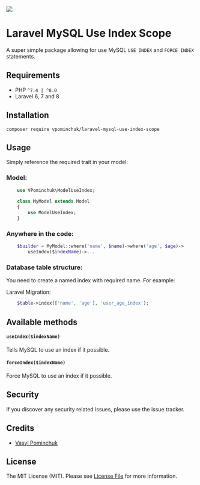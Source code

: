 ![](https://banners.beyondco.de/Laravel%20MySQL%20USE%20INDEX%20Model%20Scope.png?theme=light&packageManager=composer+require&packageName=vpominchuk%2Flaravel-mysql-use-index-scope&pattern=texture&style=style_1&description=Allowing+for+use+MySQL+USE+INDEX+and+FORCE+INDEX+statements&md=1&showWatermark=0&fontSize=100px&images=https%3A%2F%2Flaravel.com%2Fimg%2Flogomark.min.svg)
# Laravel MySQL Use Index Scope
A super simple package allowing for use MySQL `USE INDEX` and `FORCE INDEX` statements.

## Requirements
- PHP `^7.4 | ^8.0`
- Laravel 6, 7 and 8

## Installation

`composer require vpominchuk/laravel-mysql-use-index-scope`

## Usage
Simply reference the required trait in your model:

### Model:
```php
    use VPominchuk\ModelUseIndex;
    
    class MyModel extends Model
    {
        use ModelUseIndex;
    }
```

### Anywhere in the code:
```php
    $builder = MyModel::where('name', $name)->where('age', $age)->
        useIndex($indexName)->...
```

### Database table structure:
You need to create a named index with required name. For example:

Laravel Migration:
```php
    $table->index(['name', 'age'], 'user_age_index');
```
## Available methods
#### `useIndex($indexName)`
Tells MySQL to use an index if it possible.

#### `forceIndex($indexName)`
Force MySQL to use an index if it possible.

## Security

If you discover any security related issues, please use the issue tracker.

## Credits

- [Vasyl Pominchuk](https://github.com/vpominchuk)

## License

The MIT License (MIT). Please see [License File](LICENSE) for more information.

